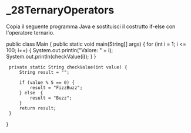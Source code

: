 # _28TernaryOperators
Copia il seguente programma Java e sostituisci il costrutto if-else con l'operatore ternario.


 public class Main {
     public static void main(String[] args) {
         for (int i = 1; i <= 100; i++) {
             System.out.println("Valore: " + i);
             System.out.println(checkValue(i));
         }
     }
 
     private static String checkValue(int value) {
         String result = "";
 
         if (value % 5 == 0) {
             result = "FizzBuzz";
         } else  {
             result = "Buzz";
         }
         return result;
     } 
 }

